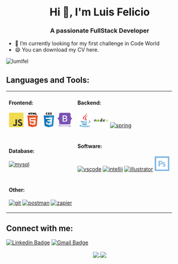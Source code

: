 <h1 align="center">Hi 👋, I'm Luis Felicio</h1>
<h3 align="center">A passionate FullStack Developer</h3>


- 🔭 I’m currently looking for my first challenge in Code World
- 😄 You can download my CV here.

<!--
- 📫 You can reach me @
- 🌱 I’m currently learning ...
- 👯 I’m looking to collaborate on ...
- 🤔 I’m looking for help with ...
- 💬 Ask me about ...
-->

<p align="left"><img src="https://komarev.com/ghpvc/?username=lumifel&label=Profile%20views&color=0e75b6&style=flat" alt="lumifel" /> </p>

<h2 align="left">Languages and Tools:</h2>
<table>
    <tr>
        <td>
            <h4 align="left">Frontend:</h4>
            <p align="left">
                <a href="https://developer.mozilla.org/en-US/docs/Web/JavaScript" target="_blank" rel="noreferrer">
                    <img src="https://raw.githubusercontent.com/devicons/devicon/master/icons/javascript/javascript-original.svg"
                        alt="javascript" width="40" height="40" /></a>
                <a href="https://developer.mozilla.org/en-US/docs/Glossary/HTML5/" target="_blank" rel="noreferrer">
                    <img src="https://raw.githubusercontent.com/devicons/devicon/master/icons/html5/html5-original-wordmark.svg"
                        alt="html5" width="40" height="40" /></a>
                <a href="https://www.w3schools.com/css/" target="_blank" rel="noreferrer">
                    <img src="https://raw.githubusercontent.com/devicons/devicon/master/icons/css3/css3-original-wordmark.svg"
                        alt="css3" width="40" height="40" /></a>
                <a href="https://getbootstrap.com" target="_blank" rel="noreferrer">
                    <img src="https://raw.githubusercontent.com/devicons/devicon/master/icons/bootstrap/bootstrap-plain-wordmark.svg"
                        alt="bootstrap" width="40" height="40" /></a>
            </p>
        </td>
        <td>
            <h4 align="left">Backend:</h4>
            <p align="left">
                <a href="https://www.java.com" target="_blank" rel="noreferrer">
                    <img src="https://raw.githubusercontent.com/devicons/devicon/master/icons/java/java-original.svg"
                        alt="java" width="40" height="40" /></a>
                <a href="https://nodejs.org/" target="_blank" rel="noreferrer">
                    <img src="https://raw.githubusercontent.com/devicons/devicon/master/icons/nodejs/nodejs-original-wordmark.svg"
                        alt="nodejs" width="40" height="40" /></a>
                <a href="https://spring.io/" target="_blank" rel="noreferrer">
                    <img src="https://www.vectorlogo.zone/logos/springio/springio-icon.svg" alt="spring" width="40"
                        height="40" /></a>
            </p>
        </td>
    </tr>
    <tr>
        <td>
            <h4 align="left">Database:</h4>
            <p align="left">
                <a href="https://www.mysql.com/" target="_blank" rel="noreferrer">
                    <img src="https://api.iconify.design/logos/mysql.svg" alt="mysql" width="40" height="40" /></a>
            </p>
        </td>
        <td>
            <h4 align="left">Software:</h4>
            <p align="left">
                <a href="https://code.visualstudio.com/" target="_blank" rel="noreferrer">
                    <img src="https://api.iconify.design/vscode-icons/file-type-vscode.svg" alt="vscode" width="40"
                        height="40" /></a>
                <a href="https://www.jetbrains.com/idea/" target="_blank" rel="noreferrer">
                    <img src="https://api.iconify.design/logos/intellij-idea.svg" alt="intellij" width="40"
                        height="40" /></a>
                <a href="https://www.adobe.com/in/products/illustrator.html" target="_blank" rel="noreferrer">
                    <img src="https://www.vectorlogo.zone/logos/adobe_illustrator/adobe_illustrator-icon.svg"
                        alt="illustrator" width="40" height="40" /></a>
                <a href="https://www.photoshop.com/en" target="_blank" rel="noreferrer">
                    <img src="https://raw.githubusercontent.com/devicons/devicon/master/icons/photoshop/photoshop-line.svg"
                        alt="photoshop" width="40" height="40" /></a>
            </p>
        </td>
    </tr>
    <tr>
        <td>
            <h4 align="left">Other:</h4>
            <p align="left">
                <a href="https://git-scm.com/" target="_blank" rel="noreferrer">
                    <img src="https://www.vectorlogo.zone/logos/git-scm/git-scm-icon.svg" alt="git" width="40" height="40"/></a>
                <a href="https://postman.com" target="_blank" rel="noreferrer">
                    <img src="https://www.vectorlogo.zone/logos/getpostman/getpostman-icon.svg" alt="postman" width="40" height="40"/></a>
                <a href="https://zapier.com" target="_blank" rel="noreferrer">
                    <img src="https://www.vectorlogo.zone/logos/zapier/zapier-icon.svg" alt="zapier" width="40" height="40"/></a>
            </p>
        </td>
        <td>
        </td>
    </tr>
</table>

<h2 align="left">Connect with me:</h2>
<p align="left">
    <a href="https://www.linkedin.com/in/luis-miguel-felicio/" rel="nofollow"><img src="https://camo.githubusercontent.com/19ab66b156bdb4b9f3e20619e5a8093d542519975f2e242dee14bb0f86ff4ac2/68747470733a2f2f696d672e736869656c64732e696f2f62616467652f2d4c696e6b6564496e2d626c75653f7374796c653d666c61742d737175617265266c6f676f3d4c696e6b6564696e266c6f676f436f6c6f723d7768697465266c696e6b3d68747470733a2f2f7777772e6c696e6b6564696e2e636f6d2f696e2f66696c697065616e746f6e696f6d6f74612f" alt="Linkedin Badge" style="max-width: 100%;"></a>
    <a href="mailto:luis.mtfelix+github@gmail.com"><img src="https://camo.githubusercontent.com/3869831684498919d1ee83b8244704f4de50910eabcc464c324a0a79458606df/68747470733a2f2f696d672e736869656c64732e696f2f62616467652f2d476d61696c2d6331343433383f7374796c653d666c61742d737175617265266c6f676f3d476d61696c266c6f676f436f6c6f723d7768697465266c696e6b3d6d61696c746f3a6e6164612e676572616c40676d61696c2e636f6d" alt="Gmail Badge" data-canonical-src="https://img.shields.io/badge/-Gmail-c14438?style=flat-square&amp;logo=Gmail&amp;logoColor=white&amp;link=mailto:nada.geral@gmail.com" style="max-width: 100%;"></a>     
</p>


<div align="center" dir="auto">
<a href="https://github.com/LuMiFel/github-readme-stats">
  <img align="center" src="https://github-readme-stats.vercel.app/api/top-langs/?username=anuraghazra&layout=compact"/>
</a>
<a href="https://github.com/LuMiFel/convoychat">
  <img align="center" src="https://github-readme-stats.vercel.app/api/pin/?username=LuMiFel&repo=convoychat"/>
</a>
</div>
